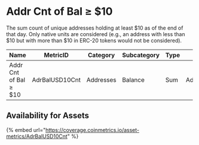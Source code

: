 # Addr Cnt of Bal ≥ $10

The sum count of unique addresses holding at least $10 as of the end of that day. Only native units are considered (e.g., an address with less than $10 but with more than $10 in ERC-20 tokens would not be considered).

| Name                  | MetricID       | Category  | Subcategory | Type | Unit      | Interval |
| --------------------- | -------------- | --------- | ----------- | ---- | --------- | -------- |
| Addr Cnt of Bal ≥ $10 | AdrBalUSD10Cnt | Addresses | Balance     | Sum  | Addresses | 1 day    |

## Availability for Assets

{% embed url="https://coverage.coinmetrics.io/asset-metrics/AdrBalUSD10Cnt" %}
